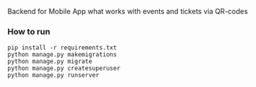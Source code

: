 Backend for Mobile App what works with events and tickets via QR-codes

### How to run
```
pip install -r requirements.txt
python manage.py makemigrations
python manage.py migrate
python manage.py createsuperuser
python manage.py runserver
```